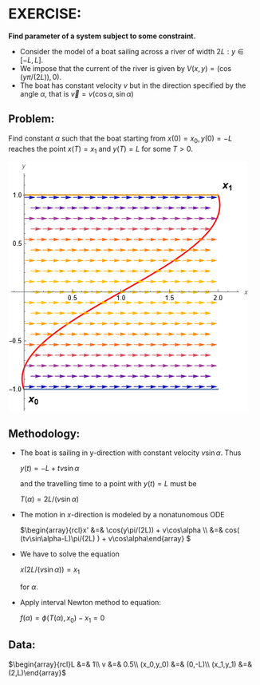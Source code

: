 # EXERCISE:
**Find parameter of a system subject to some constraint.**

- Consider the model of a boat sailing across a river of width $`2L: y\in[-L,L]`$.
- We impose that the current of the river is given by $`V(x,y) = (\cos(y\pi/(2L)),0)`$.
- The boat has constant velocity $`v`$ but in the direction specified by the angle $`\alpha`$, that is $`\vec{v}=v(\cos\alpha,\sin\alpha)`$

## Problem: 

Find constant $`\alpha`$ such that the boat starting from $`x(0)=x_0, y(0)=-L`$ reaches the point $`x(T)=x_1`$ and $`y(T)=L`$ for some $`T>0`$.

![](boat-trajectory.png)


## Methodology:
- The boat is sailing in y-direction with constant velocity $`v\sin\alpha`$. Thus 

  $`y(t) = -L + tv\sin\alpha`$

  and the travelling time to a point with $`y(t)=L`$ must be 
  
  $`T(\alpha)=2L/(v\sin\alpha)`$
  
- The motion in $`x`$-direction is modeled by a nonatunomous ODE

  $`\begin{array}{rcl}x' &=& \cos(y\pi/(2L)) + v\cos\alpha \\ &=& cos( (tv\sin\alpha-L)\pi/(2L) ) + v\cos\alpha\end{array} `$
  
- We have to solve the equation 

  $`x(2L/(v\sin\alpha)) = x_1`$
 
  for $`\alpha`$.

- Apply interval Newton method to equation:

  $`f(\alpha) = \phi(T(\alpha),x_0) - x_1 = 0`$
  
## Data:
  $`\begin{array}{rcl}L &=& 1\\ v &=& 0.5\\ (x_0,y_0) &=& (0,-L)\\ (x_1,y_1) &=& (2,L)\end{array}`$
